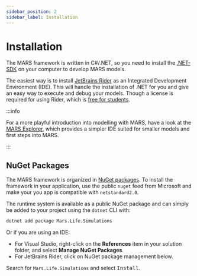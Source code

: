 ```yaml
---
sidebar_position: 2
sidebar_label: Installation
---
```


# Installation

The MARS framework is written in C#/.NET, so you need to install the [.NET-SDK](https://dotnet.microsoft.com/en-us/download) on your computer to develop MARS models.

The easiest way is to install [JetBrains Rider](https://www.jetbrains.com/rider/) as an Integrated Development Environment (IDE). This will handle the installation of .NET for you and give an easy way to execute and debug your models. Though a license is required for using Rider, which is [free for students](https://www.jetbrains.com/community/education/#students).


:::info

For a more playful introduction into modelling with MARS, have a look at the [MARS Explorer](mars-explorer.md), which provides a simpler IDE suited for smaller models and first steps into MARS.

:::

## NuGet Packages

The MARS framework is organized in [NuGet packages](https://www.nuget.org/packages/Mars.Life.Simulations/). To install the framework in your application, use the public `nuget` feed from Microsoft and make your you app is compatible with `netstandard2.0`.

The runtime system is available as a public NuGet package and can simply be added to your project using the `dotnet` CLI with:

```bash
dotnet add package Mars.Life.Simulations
```

Or if you are using an IDE:

- For Visual Studio, right-click on the **References** item in your solution folder, and select **Manage NuGet Packages**.
- For JetBrains Rider, click on NuGet package management below.

Search for `Mars.Life.Simulations` and select <kbd>Install</kbd>.

